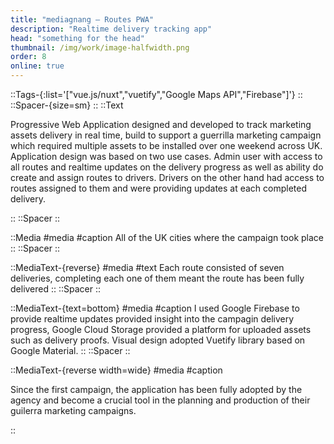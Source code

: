 ```yaml
---
title: "mediagnang – Routes PWA"
description: "Realtime delivery tracking app"
head: "something for the head"
thumbnail: /img/work/image-halfwidth.png
order: 8
online: true
---
```


::Tags-{:list='["vue.js/nuxt","vuetify","Google Maps API","Firebase"]'}
::
::Spacer-{size=sm}
::
::Text

Progressive Web Application designed and developed to track marketing assets delivery in real time, build to support a guerrilla marketing campaign which required multiple assets to be installed over one weekend across UK. Application design was based on two use cases. Admin user with access to all routes and realtime updates on the delivery progress as well as ability do create and assign routes to drivers. Drivers on the other hand had access to routes assigned to them and were providing updates at each completed delivery.

::
::Spacer
::

::Media
#media
<display alt="project image" src="/img/work/mediagang/map.png">
#caption
All of the UK cities where the campaign took place
::
::Spacer
::

::MediaText-{reverse}
#media
<display alt="project image" src="/img/work/mediagang/city-view-desktop.png">
#text
Each route consisted of seven deliveries, completing each one of them meant the route has been fully delivered
::
::Spacer
::

::MediaText-{text=bottom}
#media
<display alt="project image" src="/img/work/mediagang/campaign-view-desktop.png">
#caption
I used Google Firebase to provide realtime updates provided insight into the campagin delivery progress, Google Cloud Storage provided a platform for uploaded assets such as delivery proofs. Visual design adopted Vuetify library based on Google Material.
::
::Spacer
::

::MediaText-{reverse width=wide}
#media
<mobile image="/img/work/mediagang/campaign-view-mobile.png" class="w-[320px]"> </mobile>
<mobile image="/img/work/mediagang/city-view-mobile.png" class="w-[320px]"> </mobile>
<mobile image="/img/work/mediagang/location-view-mobile.png" class="w-[320px]"> </mobile>
#caption

<p class="mt-8">
Since the first campaign, the application has been fully adopted by the agency and become a crucial tool in the planning and production of their guilerra marketing campaigns.
</p>
::
